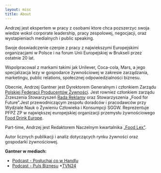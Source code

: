 ```yaml
---
layout: misc
title: About
---
```


Andrzej jest ekspertem w pracy z osobami ktore chca pozszerzyc swoja wiedze wokol corporate leadership, pracy zespolowej, negocjacji, oraz wystapieniach medialnych i public speaking. 

Swoje doswiadczenie czerpie z pracy z najwiekszymi Europejskimi organizacjami w Polsce i na forum Unii Europejskiej w Brukseli przez ostatnie 20 lat. 

Wspolpracowal z markami takimi jak Unilever, Coca-cola, Mars, a jego specjalizacja lezy w gospodarce żywnościowej w zakresie zarządzania, marketingu, public relations, społecznej odpowiedzialności biznesu.

Obecnie, Andrzej Gantner jest Dyrektorem Generalnym i członkiem Zarządu [Polskiej Federacji Producentów Żywności](https://www.pfpz.pl/index/). Jest rowniez członkiem zarządu Zrzeszenia Stowarzyszeń [Rada Reklamy](https://radareklamy.pl/) oraz Stowarzyszenia „Food for Future”.Jest przewodniczącym zespołu doradców i pracodawców przy Wydziale Nauk o Żywieniu Człowieka i Konsumpcji SGGW. Reprezentuje PFPŻ ZP w największej europejskiej organizacji przemysłu żywnościowego [Food Drink Europe](https://www.fooddrinkeurope.eu/member/pfpz/). 

Part-time, Andrzej jest Redaktorem Naczelnym kwartalnika [„Food Lex”](https://www.pfpz.pl/index/?id=a4982cba8b4cbeb32a439f0367273fc8).

Autor licznych publikacji i analiz dotyczących rynku żywności oraz gospodarki żywnościowej. 

**Gantner w mediach:**
* [Podcast - Posłuchaj co w Handlu](https://open.spotify.com/episode/1Z2xhSxm9fYuCxbjOs1hgB?si=OyCNfGb3TJqHvmuZS1Vu8Q)
* [Podcast - Puls Biznesu](https://open.spotify.com/episode/5xttWv1UzKmY9iUOItS0O0?si=kjtQ1ll7SlywzM4_N55icw)
*[TVN24](https://tvn24.pl/biznes/wideo/andrzej-gantner-o-skutecznosci-samoregulacji,1920932.html?p=bis)
